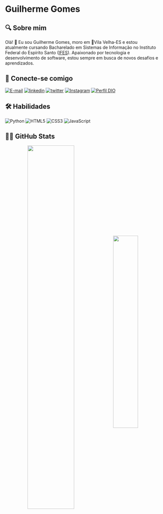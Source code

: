 # **Guilherme Gomes** 

## 🔍 **Sobre mim**
Olá! 👋 Eu sou Guilherme Gomes, moro em 📍Vila Velha-ES e estou atualmente cursando Bacharelado em Sistemas de Informação no Instituto Federal do Espírito Santo ([IFES](https://www.ifes.edu.br)). Apaixonado por tecnologia e desenvolvimento de software, estou sempre em busca de novos desafios e aprendizados.

## 📱 **Conecte-se comigo**
[![E-mail](https://img.shields.io/badge/-Email-000?style=for-the-badge&logo=microsoft-outlook&logoColor=E94D5F)](mailto:guilhermeneto26@hotmail.com) [![linkedin](https://img.shields.io/badge/linkedin-0A66C2?style=for-the-badge&logo=linkedin&logoColor=white)](https://www.linkedin.com/in/guilherme-gomes-a28346297/) [![twitter](https://img.shields.io/badge/twitter-1DA1F2?style=for-the-badge&logo=twitter&logoColor=white)](https://twitter.com/oguizer) [![Instagram](https://img.shields.io/badge/Instagram-E4405F?style=for-the-badge&logo=instagram&logoColor=white)](https://instagram.com/guigneto) [![Perfil DIO](https://img.shields.io/badge/-Meu%20Perfil%20na%20DIO-30A3DC?style=for-the-badge)](https://www.dio.me/users/guilhermeneto26) 

## 🛠 **Habilidades**
![Python](https://img.shields.io/badge/Python-14354C?style=for-the-badge&logo=python&logoColor=white) ![HTML5](https://img.shields.io/badge/HTML5-E34F26?style=for-the-badge&logo=html5&logoColor=white) ![CSS3](https://img.shields.io/badge/CSS3-1572B6?style=for-the-badge&logo=css3&logoColor=white) ![JavaScript](https://img.shields.io/badge/JavaScript-323330?style=for-the-badge&logo=javascript&logoColor=F7DF1E)

## 🐱‍👤 **GitHub Stats**
<div  align="center" style="margin-bottom:100px">
<img width=55% align="center"  src="https://github-readme-streak-stats.herokuapp.com?user=guigneto&theme=radical&mode=weekly" />
<img width=40% align="center" src="https://github-readme-stats-git-main-rafaelalexandrino.vercel.app/api/top-langs/?username=guigneto&show_icons=true&theme=radical&layout=compact" />
 </div>
